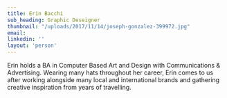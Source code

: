 ```yaml
---
title: Erin Bacchi
sub_heading: Graphic Deseigner
thumbnail: "/uploads/2017/11/14/joseph-gonzalez-399972.jpg"
email: 
linkedin: ''
layout: 'person'
---
```


Erin holds a BA in Computer Based Art and Design with Communications & Advertising. Wearing many hats throughout her career, Erin comes to us after working alongside many local and international brands and gathering creative inspiration from years of travelling.